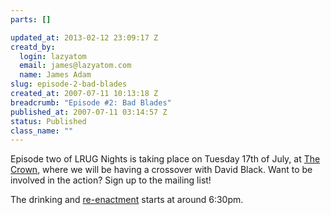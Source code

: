 ```yaml
--- 
parts: []

updated_at: 2013-02-12 23:09:17 Z
creatd_by: 
  login: lazyatom
  email: james@lazyatom.com
  name: James Adam
slug: episode-2-bad-blades
created_at: 2007-07-11 10:13:18 Z
breadcrumb: "Episode #2: Bad Blades"
published_at: 2007-07-11 03:14:57 Z
status: Published
class_name: ""
---
```


Episode two of LRUG Nights is taking place on Tuesday 17th of July, at [The Crown](http://fancyapint.com/pubs/pub199.html), where we will be having a crossover with David Black. Want to be involved in the action? Sign up to the mailing list!

The drinking and [re-enactment](http://www.tv.com/baywatch-nights/bad-blades/episode/41742/summary.html?tag=ep_list;ep_title;1) starts at around 6:30pm.
